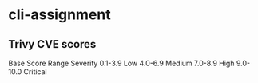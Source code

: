 # cli-assignment

## Trivy CVE scores
Base Score Range	Severity
0.1-3.9	Low
4.0-6.9	Medium
7.0-8.9	High
9.0-10.0	Critical
